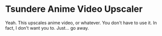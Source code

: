 # Tsundere Anime Video Upscaler

Yeah. This upscales anime video, or whatever. You don't have to use it. In fact, I don't want you to. Just... go away.
